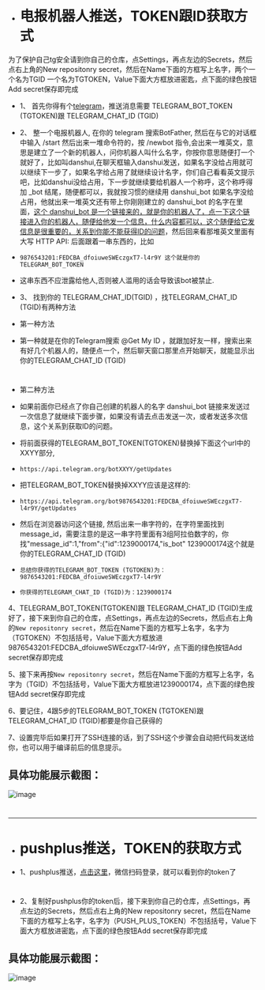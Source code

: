 - # 电报机器人推送，TOKEN跟ID获取方式


为了保护自己tg安全请到你自己的仓库，点Settings，再点左边的Secrets，然后点右上角的New repositonry secret，然后在Name下面的方框写上名字，两个一个名为TGID 一个名为TGTOKEN，Value下面大方框放进密匙，点下面的绿色按钮Add secret保存即完成

- 1、 首先你得有个[telegram](https://telegram.org/)，推送消息需要 TELEGRAM_BOT_TOKEN (TGTOKEN)跟 TELEGRAM_CHAT_ID (TGID)

- 2、 整一个电报机器人, 在你的 telegram 搜索BotFather, 然后在与它的对话框中输入 /start 然后出来一堆命令符的，按 /newbot 指令,会出来一堆英文，意思是建立了一个新的机器人，问你机器人叫什么名字，你按你意思随便打一个就好了，比如叫danshui,在聊天框输入danshui发送，如果名字没给占用就可以继续下一步了，如果名字给占用了就继续设计名字，你们自己看看英文提示吧，比如danshui没给占用，下一步就继续要给机器人一个称呼，这个称呼得加 _bot 结尾，随便都可以，我就按习惯的继续用 danshui_bot 如果名字没给占用，他就出来一堆英文还有带上你刚刚建立的 danshui_bot 的名字在里面，[这个 danshui_bot 是一个链接来的，就是你的机器人了，点一下这个链接进入你的机器人，随便给他发一个信息，什么内容都可以，这个随便给它发信息是很重要的，关系到你能不能获得ID的问题](#)，然后回来看那堆英文里面有大写 HTTP API: 后面跟着一串东西的，比如 
-     9876543201:FEDCBA_dfoiuweSWEczgxT7-l4r9Y 这个就是你的TELEGRAM_BOT_TOKEN

- 这串东西不应泄露给他人,否则被人滥用的话会导致该bot被禁止.

- 3、 找到你的 TELEGRAM_CHAT_ID(TGID) ，找TELEGRAM_CHAT_ID (TGID)有两种方法

- 第一种方法
- 第一种就是在你的Telegram搜索 @Get My ID ，就跟加好友一样，搜索出来有好几个机器人的，随便点一个，然后聊天窗口那里点开始聊天，就能显示出你的TELEGRAM_CHAT_ID (TGID)

#
- 第二种方法
-  如果前面你已经点了你自己创建的机器人的名字 danshui_bot 链接来发送过一次信息了就继续下面步骤，如果没有请去点击发送一次，或者发送多次信息，这个关系到获取ID的问题。

-  将前面获得的TELEGRAM_BOT_TOKEN(TGTOKEN)替换掉下面这个url中的XXYY部分,
-     https://api.telegram.org/botXXYY/getUpdates

- 把TELEGRAM_BOT_TOKEN替换掉XXYY应该是这样的:   
-     https://api.telegram.org/bot9876543201:FEDCBA_dfoiuweSWEczgxT7-l4r9Y/getUpdates   
- 然后在浏览器访问这个链接, 然后出来一串字符的，在字符里面找到message_id，需要注意的是这一串字符里面有3组阿拉伯数字的，你找"message_id":1,"from":{"id":1239000174,"is_bot" 1239000174这个就是你的TELEGRAM_CHAT_ID (TGID)

-     总结你获得的TELEGRAM_BOT_TOKEN (TGTOKEN)为：9876543201:FEDCBA_dfoiuweSWEczgxT7-l4r9Y

-     你获得的TELEGRAM_CHAT_ID (TGID)为：1239000174

4、TELEGRAM_BOT_TOKEN(TGTOKEN)跟 TELEGRAM_CHAT_ID (TGID)生成好了，接下来到你自己的仓库，点Settings，再点左边的Secrets，然后点右上角的`New repositonry secret`，然后在Name下面的方框写上名字，名字为（TGTOKEN）不包括括号，Value下面大方框放进9876543201:FEDCBA_dfoiuweSWEczgxT7-l4r9Y，点下面的绿色按钮Add secret保存即完成

5、接下来再按`New repositonry secret`，然后在Name下面的方框写上名字，名字为（TGID）不包括括号，Value下面大方框放进1239000174，点下面的绿色按钮Add secret保存即完成

6、要记住，4跟5步的TELEGRAM_BOT_TOKEN (TGTOKEN)跟 TELEGRAM_CHAT_ID (TGID)都要是你自己获得的

7、设置完毕后如果打开了SSH连接的话，到了SSH这个步骤会自动把代码发送给你，也可以用于编译前后的信息提示。

## 具体功能展示截图：
![image](https://github.com/Jason6111/OpenWrt_Personal/blob/main/other/TGbot.JPG)


#
---
#

- # pushplus推送，TOKEN的获取方式


- 1、pushplus推送，[点击这里](http://www.pushplus.plus/push1.html)，微信扫码登录，就可以看到你的token了
#
- 2、复制好pushplus你的token后，接下来到你自己的仓库，点Settings，再点左边的Secrets，然后点右上角的New repositonry secret，然后在Name下面的方框写上名字，名字为（PUSH_PLUS_TOKEN）不包括括号，Value下面大方框放进密匙，点下面的绿色按钮Add secret保存即完成
## 具体功能展示截图：
![image](https://github.com/Jason6111/OpenWrt_Personal/blob/main/other/bot.PNG)

